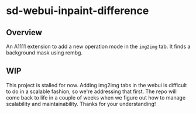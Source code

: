 # sd-webui-inpaint-difference
## Overview
An A1111 extension to add a new operation mode in the `img2img` tab. It finds a background mask using rembg.  

## WIP
This project is stalled for now. Adding img2img tabs in the webui is difficult to do in a scalable fashion, so we're addressing that first. The repo will come back to life in a couple of weeks when we figure out how to manage scalability and maintainability. Thanks for your understanding! 
